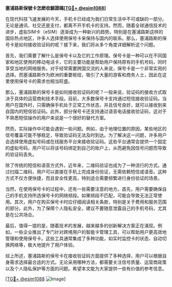 **塞浦路斯保號卡怎麽收驗證碼[[TG💪+ @esim1088](https://t.me/s/esim1088)]**

在现代科技飞速发展的今天，手机卡已经成为我们日常生活中不可或缺的一部分。无论是通讯、社交还是支付，都离不开手机卡的支持。然而，随着全球通信技术的进步，虚拟SIM卡（eSIM）逐渐成为一种新兴的趋势。特别是在塞浦路斯这样的国际热点地区，许多人选择使用保号卡来保持与国内的联系。那么，塞浦路斯的保号卡是如何接收验证码的呢？接下来，我们将从多个角度详细解析这个问题。

首先，我们需要了解什么是保号卡以及它的工作原理。保号卡是一种可以在不同国家和地区使用的移动电话卡，它的主要功能是帮助用户保持原有的手机号码，同时享受当地的网络服务。对于经常需要跨国交流的人来说，保号卡是一个非常实用的选择。而塞浦路斯作为欧洲的重要枢纽，吸引了大量的游客和商务人士，因此在这里使用保号卡的需求也相当旺盛。

那么，塞浦路斯的保号卡是如何接收验证码的呢？一般来说，验证码的接收方式取决于具体的运营商和技术手段。目前，大多数保号卡支持通过短信接收验证码。当用户在国外时，只需确保手机处于正常工作状态，并且信号良好，就可以接收到来自国内的短信验证码。此外，部分保号卡还支持通过语音电话接收验证码，这对于不熟悉短信操作的用户来说是一个很好的替代方案。

然而，实际操作中可能会遇到一些问题。例如，由于地理位置的原因，某些地区的信号覆盖可能不够稳定，导致验证码无法及时到达。为了解决这一问题，许多用户会选择使用虚拟号码或在线服务平台来接收验证码。这些平台通常会提供一个固定的虚拟号码，用户可以将该号码绑定到自己的账户上，从而避免因信号问题而导致的验证码丢失。

除了传统的短信和语音方式外，近年来，二维码验证也成为了一种流行的方式。通过扫描二维码，用户可以直接在手机上完成身份验证，无需依赖短信或语音。这种方式不仅方便快捷，而且安全性更高，特别适合需要频繁进行身份验证的场景。

当然，在使用保号卡的过程中，还有一些需要注意的地方。首先，用户需要确保自己的手机支持所选保号卡的网络频段。如果频段不匹配，可能会导致无法正常使用。其次，用户在购买保号卡时应仔细阅读相关条款，特别是关于费用和服务范围的部分。此外，为了保障个人隐私安全，建议不要随意泄露自己的手机号码，尤其是在公共场合。

最后，值得一提的是，随着技术的发展，越来越多的创新解决方案正在涌现。例如，一些企业推出了专门针对跨境用户的智能卡管理工具，可以帮助用户更高效地管理和使用保号卡。这些工具通常集成了多种功能，如实时监控卡的状态、自动切换网络等，极大地提升了用户体验。

综上所述，塞浦路斯的保号卡在接收验证码方面提供了多种选择，用户可以根据自身需求选择最合适的方式。无论采用哪种方法，都需要关注信号质量、运营商政策以及个人隐私保护等方面的问题。希望本文能为大家提供一些有价值的参考信息。

[[TG💪+ @esim1088](https://t.me/s/esim1088) ![Image](https://i.postimg.cc/4NQfJmqS/Snipaste-2025-05-13-00-14-12.png)]